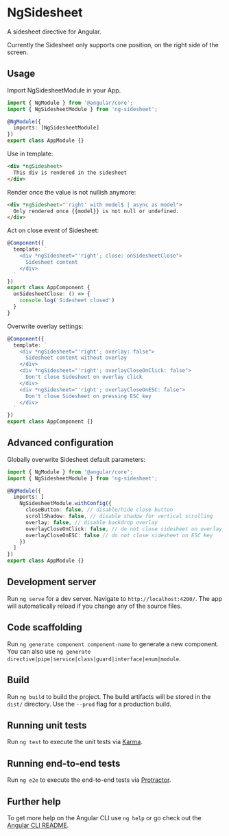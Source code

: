 # NgSidesheet

A sidesheet directive for Angular.

Currently the Sidesheet only supports one position,
on the right side of the screen.

## Usage

Import NgSidesheetModule in your App.

```typescript
import { NgModule } from '@angular/core';
import { NgSidesheetModule } from 'ng-sidesheet';

@NgModule({
  imports: [NgSidesheetModule]
})
export class AppModule {}
```

Use in template:

```html
<div *ngSidesheet>
  This div is rendered in the sidesheet
</div>
```

Render once the value is not nullish anymore:

```html
<div *ngSidesheet="'right' with model$ | async as model">
  Only rendered once {{model}} is not null or undefined.
</div>
```

Act on close event of Sidesheet:

```typescript
@Component({
  template: `
    <div *ngSidesheet="'right'; close: onSidesheetClose">
      Sidesheet content
    </div>
  `
})
export class AppComponent {
  onSidesheetClose: () => {
    console.log('Sidesheet closed')
  }
}
```

Overwrite overlay settings:

```typescript
@Component({
  template: `
    <div *ngSidesheet="'right'; overlay: false">
      Sidesheet content without overlay
    </div>
    <div *ngSidesheet="'right'; overlayCloseOnClick: false">
      Don't close Sidesheet on overlay click
    </div>
    <div *ngSidesheet="'right'; overlayCloseOnESC: false">
      Don't close Sidesheet on pressing ESC key
    </div>
  `
})
export class AppComponent {}
```

## Advanced configuration

Globally overwrite Sidesheet default parameters:

```typescript
import { NgModule } from '@angular/core';
import { NgSidesheetModule } from 'ng-sidesheet';

@NgModule({
  imports: [
    NgSidesheetModule.withConfig({
      closeButton: false, // disable/hide close button
      scrollShadow: false, // disable shadow for vertical scrolling
      overlay: false, // disable backdrop overlay
      overlayCloseOnClick: false, // do not close sidesheet on overlay click
      overlayCloseOnESC: false // do not close sidesheet on ESC key
    })
  ]
})
export class AppModule {}
```

## Development server

Run `ng serve` for a dev server. Navigate to `http://localhost:4200/`. The app will automatically reload if you change any of the source files.

## Code scaffolding

Run `ng generate component component-name` to generate a new component. You can also use `ng generate directive|pipe|service|class|guard|interface|enum|module`.

## Build

Run `ng build` to build the project. The build artifacts will be stored in the `dist/` directory. Use the `--prod` flag for a production build.

## Running unit tests

Run `ng test` to execute the unit tests via [Karma](https://karma-runner.github.io).

## Running end-to-end tests

Run `ng e2e` to execute the end-to-end tests via [Protractor](http://www.protractortest.org/).

## Further help

To get more help on the Angular CLI use `ng help` or go check out the [Angular CLI README](https://github.com/angular/angular-cli/blob/master/README.md).
